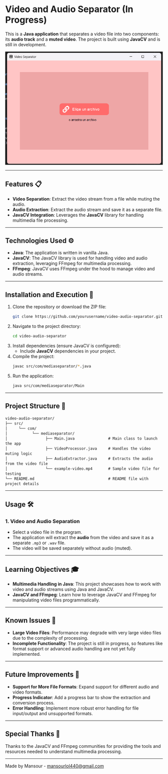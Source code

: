 # Video and Audio Separator (In Progress)

This is a **Java application** that separates a video file into two components: its **audio track** and a **muted video**. The project is built using **JavaCV** and is still in development.

![Interface img](src/assets/interface.png)

---

## Features 📋

- **Video Separation**: Extract the video stream from a file while muting the audio.
- **Audio Extraction**: Extract the audio stream and save it as a separate file.
- **JavaCV Integration**: Leverages the **JavaCV** library for handling multimedia file processing.

---

## Technologies Used ⚙️

- **Java**: The application is written in vanilla Java.
- **JavaCV**: The JavaCV library is used for handling video and audio extraction, leveraging FFmpeg for multimedia processing.
- **FFmpeg**: JavaCV uses FFmpeg under the hood to manage video and audio streams.

---

## Installation and Execution 🔧

1. Clone the repository or download the ZIP file:
    ```bash
    git clone https://github.com/yourusername/video-audio-separator.git
    ```
2. Navigate to the project directory:
    ```bash
    cd video-audio-separator
    ```
3. Install dependencies (ensure JavaCV is configured):
    - Include **JavaCV** dependencies in your project.
4. Compile the project:
    ```bash
    javac src/com/mediaseparator/*.java
    ```
5. Run the application:
    ```bash
    java src/com/mediaseparator/Main
    ```

---

## Project Structure 🔩

```
video-audio-separator/
├── src/
│     └── com/
│           └── mediaseparator/
│                 ├── Main.java               # Main class to launch the app
│                 ├── VideoProcessor.java     # Handles the video muting logic
│                 ├── AudioExtractor.java     # Extracts the audio from the video file
│                 └── example-video.mp4       # Sample video file for testing
└── README.md                                 # README file with project details
```

---

## Usage 🛠️

### 1. Video and Audio Separation

- Select a video file in the program.
- The application will extract the **audio** from the video and save it as a separate `.mp3` or `.wav` file.
- The video will be saved separately without audio (muted).

---

## Learning Objectives 🎓

- **Multimedia Handling in Java**: This project showcases how to work with video and audio streams using Java and JavaCV.
- **JavaCV and FFmpeg**: Learn how to leverage JavaCV and FFmpeg for manipulating video files programmatically.
  
---

## Known Issues 🐞

- **Large Video Files**: Performance may degrade with very large video files due to the complexity of processing.
- **Incomplete Functionality**: The project is still in progress, so features like format support or advanced audio handling are not yet fully implemented.

---

## Future Improvements 🚀

- **Support for More File Formats**: Expand support for different audio and video formats.
- **Progress Indicator**: Add a progress bar to show the extraction and conversion process.
- **Error Handling**: Implement more robust error handling for file input/output and unsupported formats.

---

## Special Thanks 🎁

Thanks to the JavaCV and FFmpeg communities for providing the tools and resources needed to understand multimedia processing.

---

Made by Mansour - mansourlol440@gmail.com
